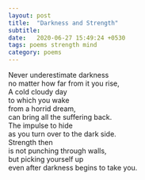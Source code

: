 ```yaml
---
layout: post
title:  "Darkness and Strength"
subtitle: 
date:   2020-06-27 15:49:24 +0530
tags: poems strength mind
category: poems
---
```


Never underestimate darkness  
no matter how far from it you rise,  
A cold cloudy day  
to which you wake  
from a horrid dream,  
can bring all the suffering back.  
The impulse to hide  
as you turn over to the dark side.  
Strength then  
is not punching through walls,  
but picking yourself up  
even after darkness begins to take you.  
